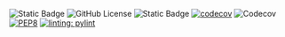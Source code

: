 ![Static Badge](https://img.shields.io/badge/language-Python-yellow)
![GitHub License](https://img.shields.io/github/license/CSC510-Do-Lorenc-McDavitt/homework)
![Static Badge](https://img.shields.io/badge/platform-Linux-orange)
[![codecov](https://codecov.io/gh/CSC510-Do-Lorenc-McDavitt/homework/graph/badge.svg?token=fSWyVGJF4l)](https://codecov.io/gh/CSC510-Do-Lorenc-McDavitt/homework)
![Codecov](https://img.shields.io/codecov/c/github/CSC510-Do-Lorenc-McDavitt/homework)
[![PEP8](https://img.shields.io/badge/code%20style-pep8-orange.svg)](https://www.python.org/dev/peps/pep-0008/)
[![linting: pylint](https://img.shields.io/badge/linting-pylint-yellowgreen)](https://github.com/pylint-dev/pylint)
